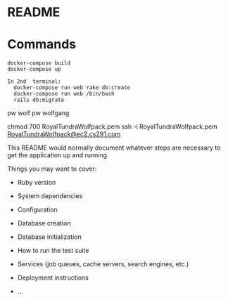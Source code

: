 # README

# Commands
```
docker-compose build
docker-compose up

In 2nd  terminal: 
  docker-compose run web rake db:create
  docker-compose run web /bin/bash
  rails db:migrate
```

pw wolf
pw wolfgang

chmod 700 RoyalTundraWolfpack.pem
ssh -i RoyalTundraWolfpack.pem RoyalTundraWolfpack@ec2.cs291.com

This README would normally document whatever steps are necessary to get the
application up and running.

Things you may want to cover:

* Ruby version

* System dependencies

* Configuration

* Database creation

* Database initialization

* How to run the test suite

* Services (job queues, cache servers, search engines, etc.)

* Deployment instructions

* ...

